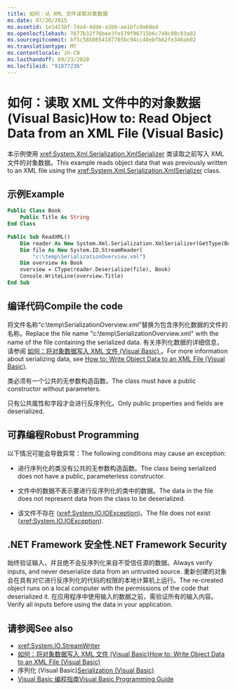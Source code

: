 ```yaml
---
title: 如何：从 XML 文件读取对象数据
ms.date: 07/20/2015
ms.assetid: 1e1423bf-74a4-4dde-a3bb-ae1bfc0a68ed
ms.openlocfilehash: 7677b32f76bee3fe579f96715b6c748c08c83a82
ms.sourcegitcommit: bf5c5850654187705bc94cc40ebfb62fe346ab02
ms.translationtype: MT
ms.contentlocale: zh-CN
ms.lasthandoff: 09/23/2020
ms.locfileid: "91077236"
---
```

# <a name="how-to-read-object-data-from-an-xml-file-visual-basic"></a><span data-ttu-id="64da9-102">如何：读取 XML 文件中的对象数据 (Visual Basic)</span><span class="sxs-lookup"><span data-stu-id="64da9-102">How to: Read Object Data from an XML File (Visual Basic)</span></span>

<span data-ttu-id="64da9-103">本示例使用 <xref:System.Xml.Serialization.XmlSerializer> 类读取之前写入 XML 文件的对象数据。</span><span class="sxs-lookup"><span data-stu-id="64da9-103">This example reads object data that was previously written to an XML file using the <xref:System.Xml.Serialization.XmlSerializer> class.</span></span>  
  
## <a name="example"></a><span data-ttu-id="64da9-104">示例</span><span class="sxs-lookup"><span data-stu-id="64da9-104">Example</span></span>  
  
```vb  
Public Class Book  
    Public Title As String  
End Class  
  
Public Sub ReadXML()  
    Dim reader As New System.Xml.Serialization.XmlSerializer(GetType(Book))  
    Dim file As New System.IO.StreamReader(  
        "c:\temp\SerializationOverview.xml")  
    Dim overview As Book  
    overview = CType(reader.Deserialize(file), Book)  
    Console.WriteLine(overview.Title)  
End Sub  
```  
  
## <a name="compile-the-code"></a><span data-ttu-id="64da9-105">编译代码</span><span class="sxs-lookup"><span data-stu-id="64da9-105">Compile the code</span></span>  

 <span data-ttu-id="64da9-106">将文件名称“c:\temp\SerializationOverview.xml”替换为包含序列化数据的文件的名称。</span><span class="sxs-lookup"><span data-stu-id="64da9-106">Replace the file name "c:\temp\SerializationOverview.xml" with the name of the file containing the serialized data.</span></span> <span data-ttu-id="64da9-107">有关序列化数据的详细信息，请参阅 [如何：将对象数据写入 XML 文件 (Visual Basic) ](how-to-write-object-data-to-an-xml-file.md)。</span><span class="sxs-lookup"><span data-stu-id="64da9-107">For more information about serializing data, see [How to: Write Object Data to an XML File (Visual Basic)](how-to-write-object-data-to-an-xml-file.md).</span></span>  
  
 <span data-ttu-id="64da9-108">类必须有一个公共的无参数构造函数。</span><span class="sxs-lookup"><span data-stu-id="64da9-108">The class must have a public constructor without parameters.</span></span>  
  
 <span data-ttu-id="64da9-109">只有公共属性和字段才会进行反序列化。</span><span class="sxs-lookup"><span data-stu-id="64da9-109">Only public properties and fields are deserialized.</span></span>  
  
## <a name="robust-programming"></a><span data-ttu-id="64da9-110">可靠编程</span><span class="sxs-lookup"><span data-stu-id="64da9-110">Robust Programming</span></span>  

 <span data-ttu-id="64da9-111">以下情况可能会导致异常：</span><span class="sxs-lookup"><span data-stu-id="64da9-111">The following conditions may cause an exception:</span></span>  
  
- <span data-ttu-id="64da9-112">进行序列化的类没有公共的无参数构造函数。</span><span class="sxs-lookup"><span data-stu-id="64da9-112">The class being serialized does not have a public, parameterless constructor.</span></span>  
  
- <span data-ttu-id="64da9-113">文件中的数据不表示要进行反序列化的类中的数据。</span><span class="sxs-lookup"><span data-stu-id="64da9-113">The data in the file does not represent data from the class to be deserialized.</span></span>  
  
- <span data-ttu-id="64da9-114">该文件不存在 (<xref:System.IO.IOException>)。</span><span class="sxs-lookup"><span data-stu-id="64da9-114">The file does not exist (<xref:System.IO.IOException>).</span></span>  
  
## <a name="net-framework-security"></a><span data-ttu-id="64da9-115">.NET Framework 安全性</span><span class="sxs-lookup"><span data-stu-id="64da9-115">.NET Framework Security</span></span>  

 <span data-ttu-id="64da9-116">始终验证输入，并且绝不会反序列化来自不受信任源的数据。</span><span class="sxs-lookup"><span data-stu-id="64da9-116">Always verify inputs, and never deserialize data from an untrusted source.</span></span> <span data-ttu-id="64da9-117">重新创建的对象会在具有对它进行反序列化的代码的权限的本地计算机上运行。</span><span class="sxs-lookup"><span data-stu-id="64da9-117">The re-created object runs on a local computer with the permissions of the code that deserialized it.</span></span> <span data-ttu-id="64da9-118">在应用程序中使用输入的数据之前，需验证所有的输入内容。</span><span class="sxs-lookup"><span data-stu-id="64da9-118">Verify all inputs before using the data in your application.</span></span>  
  
## <a name="see-also"></a><span data-ttu-id="64da9-119">请参阅</span><span class="sxs-lookup"><span data-stu-id="64da9-119">See also</span></span>

- <xref:System.IO.StreamWriter>
- [<span data-ttu-id="64da9-120">如何：将对象数据写入 XML 文件 (Visual Basic)</span><span class="sxs-lookup"><span data-stu-id="64da9-120">How to: Write Object Data to an XML File (Visual Basic)</span></span>](how-to-write-object-data-to-an-xml-file.md)
- <span data-ttu-id="64da9-121">序列化 (Visual Basic)[](index.md)</span><span class="sxs-lookup"><span data-stu-id="64da9-121">[Serialization (Visual Basic)](index.md)</span></span>
- [<span data-ttu-id="64da9-122">Visual Basic 编程指南</span><span class="sxs-lookup"><span data-stu-id="64da9-122">Visual Basic Programming Guide</span></span>](../../index.md)
